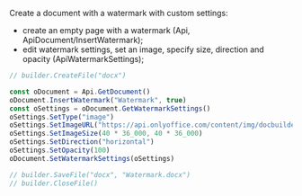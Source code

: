 Create a document with a watermark with custom settings:

* create an empty page with a watermark (Api, ApiDocument/InsertWatermark);
* edit watermark settings, set an image, specify size, direction and opacity (ApiWatermarkSettings);

```js document-builder={"documentType": "word", "editorConfig": {"customization": {"zoom": 60}}}
// builder.CreateFile("docx")

const oDocument = Api.GetDocument()
oDocument.InsertWatermark("Watermark", true)
const oSettings = oDocument.GetWatermarkSettings()
oSettings.SetType("image")
oSettings.SetImageURL("https://api.onlyoffice.com/content/img/docbuilder/examples/onlyoffice_logo.png")
oSettings.SetImageSize(40 * 36_000, 40 * 36_000)
oSettings.SetDirection("horizontal")
oSettings.SetOpacity(100)
oDocument.SetWatermarkSettings(oSettings)

// builder.SaveFile("docx", "Watermark.docx")
// builder.CloseFile()
```